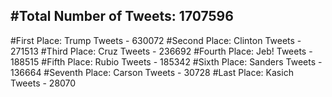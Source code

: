 #Total Number of Tweets: 1707596 
---
#First Place: Trump Tweets - 630072
#Second Place: Clinton Tweets - 271513
#Third Place: Cruz Tweets - 236692
#Fourth Place: Jeb! Tweets - 188515
#Fifth Place: Rubio Tweets - 185342
#Sixth Place: Sanders Tweets - 136664
#Seventh Place: Carson Tweets - 30728
#Last Place: Kasich Tweets - 28070
